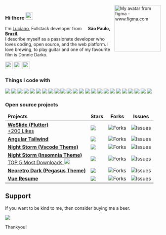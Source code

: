 <img align="right" alt="My avatar from figma - www.figma.com" height="150" src="https://i.imgur.com/Z6uSuhb.png">

### Hi there <img src="https://wefixit.com.br/signature/images/hi.gif" width="24"> 
<p>I'm <a href="https://lanno.dev">Luciano</a>, Fullstack developer from <img src="https://cdn-icons-png.flaticon.com/512/197/197386.png" width="13"/> <b>São Paulo, Brazil. </b><br>
I describe myself as a passionate developer who loves coding, open source, and the web platform. I love brewing, to play guitar and one of my favourite film is Donnie Darko.</p>

<a href="https://www.linkedin.com/in/lucianowork"><img height= "24" src= "https://img.shields.io/badge/LinkedIn-0e76a8?style=for-the-badge&logo=linkedin&logoColor=white"></a>
<a href="https://www.instagram.com/lanno__"><img height= "24" src= "https://img.shields.io/badge/Instagram-833AB4?style=for-the-badge&logo=instagram&logoColor=white"></a>
<a href="mailto:workingluciano@gmail.com"><img height= "24" src= "https://img.shields.io/badge/Gmail-EA4335?style=for-the-badge&logo=gmail&logoColor=white"></a>

<h3>Things I code with</h3>
<p>
    <img src= "https://img.shields.io/badge/Dart-ef4444?style=flat-square&logo=dart&logoColor=white">
    <img src= "https://img.shields.io/badge/JavaScript-f97316?style=flat-square&logo=javascript&logoColor=white">
    <img src= "https://img.shields.io/badge/C%23-f59e0b?style=flat-square&logo=c-sharp&logoColor=white">
    <img src= "https://img.shields.io/badge/PHP-eab308?style=flat-square&logo=php&logoColor=white">
    <img src= "https://img.shields.io/badge/TypeScript-84cc16?style=flat-square&logo=typescript&logoColor=white">
    <img src= "https://img.shields.io/badge/Laravel-22c55e?style=flat-square&logo=laravel&logoColor=white">
    <img src= "https://img.shields.io/badge/Flutter-10b981?style=flat-square&logo=flutter&logoColor=white">
    <img src= "https://img.shields.io/badge/Angular-14b8a6?style=flat-square&logo=angular&logoColor=white">
    <img src= "https://img.shields.io/badge/AngularJS-06b6d4?style=flat-square&logo=angularjs&logoColor=white">
    <img src= "https://img.shields.io/badge/Bootstrap-0ea5e9?style=flat-square&logo=bootstrap&logoColor=white">
    <img src= "https://img.shields.io/badge/Node.js-3b82f6?style=flat-square&logo=nodedotjs&logoColor=white">
    <img src= "https://img.shields.io/badge/HTML5-6366f1?style=flat-square&logo=html5&logoColor=white">
    <img src= "https://img.shields.io/badge/CSS3-8b5cf6?style=flat-square&logo=css3&logoColor=white">
    <img src= "https://img.shields.io/badge/jQuery-a855f7?style=flat-square&logo=jquery&logoColor=white">
    <img src= "https://img.shields.io/badge/SQLite-d946ef?style=flat-square&logo=sqlite&logoColor=white">
    <img src= "https://img.shields.io/badge/MySQL-ec4899?style=flat-square&logo=mysql&logoColor=white">
    <img src= "https://img.shields.io/badge/Microsoft_SQL-f43f5e?style=flat-square&logo=microsoft-sql-server&logoColor=white">
    <img src= "https://img.shields.io/badge/VS_Code-f97316?style=flat-square&logo=visual%20studio%20code&logoColor=white">
    <!-- <img src= "https://img.shields.io/badge/npm-7c3aed?style=flat-square&logo=npm&logoColor=white"> -->
    <img src= "https://img.shields.io/badge/Apache-f59e0b?style=flat-square&logo=apache&logoColor=white">
    <img src= "https://img.shields.io/badge/Git-eab308?style=flat-square&logo=git&logoColor=white">
    <img src= "https://img.shields.io/badge/Windows-84cc16?style=flat-square&logo=windows&logoColor=white">
    <img src="https://img.shields.io/badge/-Brave-22c55e?style=flat-square&logo=brave&logoColor=white" />
    <img src="https://img.shields.io/badge/-Insomnia-10b981?style=flat-square&logo=insomnia&logoColor=white" />
    <img src="https://img.shields.io/badge/Tailwind -0ea5e9?style=flat-square&logo=tailwind-css&logoColor=white" />
<p>

<h3>Open source projects</h3>
<table>
  <thead align="center">
    <tr border: none;>
      <td align="left"><b>Projects</b></td>
      <td><b>Stars</b></td>
      <td><b>Forks</b></td>
      <td><b>Issues</b></td>
    </tr>
  </thead>
  <tbody>
    <tr>
      <td>
        <a href="https://github.com/luciano-work/we_slide">
          <b>WeSlide (Flutter)</b>
        </a><br>
        <a href="https://pub.dev/packages/we_slide">
          +200 Likes
        </a>
      </td>
      <td>
        <img src="https://img.shields.io/github/stars/luciano-work/we_slide?style=flat-square&labelColor=343b41&colorB=3498db">
      </td>
      <td>
        <img alt="Forks" src="https://img.shields.io/github/forks/luciano-work/we_slide?style=flat-square&labelColor=343b41&colorB=27ae60"/>
      </td>
      <td>
        <img alt="Issues" src="https://img.shields.io/github/issues/luciano-work/we_slide?style=flat-square&labelColor=343b41&colorB=e74c3c"/>
      </td>
    </tr>
      <tr>
      <td>
        <a href="https://github.com/luciano-work/angular-tailwind">
          <b>Angular Tailwind</b>
        </a>
      </td>
      <td>
        <img src="https://img.shields.io/github/stars/luciano-work/angular-tailwind?style=flat-square&labelColor=343b41&colorB=3498db">
      </td>
      <td>
        <img alt="Forks" src="https://img.shields.io/github/forks/luciano-work/angular-tailwind?style=flat-square&labelColor=343b41&colorB=27ae60"/>
      </td>
      <td>
        <img alt="Issues" src="https://img.shields.io/github/issues/luciano-work/angular-tailwind?style=flat-square&labelColor=343b41&colorB=e74c3c"/>
      </td>
    </tr>
    <tr>
      <td>
        <a href="https://github.com/luciano-work/night-storm-theme">
          <b>Night Storm (Vscode Theme)</b>
        </a>
      </td>
      <td>
        <img src="https://img.shields.io/github/stars/luciano-work/night-storm-theme?style=flat-square&labelColor=343b41&colorB=3498db">
      </td>
      <td>
        <img alt="Forks" src="https://img.shields.io/github/forks/luciano-work/night-storm-theme?style=flat-square&labelColor=343b41&colorB=27ae60"/>
      </td>
      <td>
        <img alt="Issues" src="https://img.shields.io/github/issues/luciano-work/night-storm-theme?style=flat-square&labelColor=343b41&colorB=e74c3c"/>
      </td>
    </tr>
    <tr>
      <td>
        <a href="https://github.com/luciano-work/insomnia-plugin-theme-night-storm">
          <b>Night Storm (Insomnia Theme)</b>
        </a><br>
        <a href="https://insomnia.rest/plugins">
            TOP 5 Most Downloads 
            <img src="https://cdn-icons-png.flaticon.com/512/610/610333.png" width="20"/>
        </a>
      </td>
      <td>
        <img src="https://img.shields.io/github/stars/luciano-work/insomnia-plugin-theme-night-storm?style=flat-square&labelColor=343b41&colorB=3498db">
      </td>
      <td>
        <img alt="Forks" src="https://img.shields.io/github/forks/luciano-work/insomnia-plugin-theme-night-storm?style=flat-square&labelColor=343b41&colorB=27ae60"/>
      </td>
      <td>
        <img alt="Issues" src="https://img.shields.io/github/issues/luciano-work/insomnia-plugin-theme-night-storm?style=flat-square&labelColor=343b41&colorB=e74c3c"/>
      </td>
    </tr>
    <tr>
      <td>
        <a href="https://github.com/luciano-work/neoretro">
          <b>Neoretro Dark (Pegasus Theme)</b>
        </a>
      </td>
      <td>
        <img src="https://img.shields.io/github/stars/luciano-work/neoretro?style=flat-square&labelColor=343b41&colorB=3498db">
      </td>
      <td>
        <img alt="Forks" src="https://img.shields.io/github/forks/luciano-work/neoretro?style=flat-square&labelColor=343b41&colorB=27ae60"/>
      </td>
      <td>
        <img alt="Issues" src="https://img.shields.io/github/issues/luciano-work/neoretro?style=flat-square&labelColor=343b41&colorB=e74c3c"/>
      </td>
    </tr>
    <tr>
      <td>
        <a href="https://github.com/luciano-work/vue-resume">
          <b>Vue Resume</b>
        </a>
      </td>
      <td>
        <img src="https://img.shields.io/github/stars/luciano-work/vue-resume?style=flat-square&labelColor=343b41&colorB=3498db">
      </td>
      <td>
        <img alt="Forks" src="https://img.shields.io/github/forks/luciano-work/vue-resume?style=flat-square&labelColor=343b41&colorB=27ae60"/>
      </td>
      <td>
        <img alt="Issues" src="https://img.shields.io/github/issues/luciano-work/vue-resume?style=flat-square&labelColor=343b41&colorB=e74c3c"/>
      </td>
    </tr>
  </tbody>
</table>


## Support
If you want to be kind to me, then consider buying me a beer.

<a href="https://www.buymeacoffee.com/lanno"><img src="https://img.buymeacoffee.com/button-api/?text=Buy me a beer&emoji=🍺&slug=lanno&button_colour=FFDD00&font_colour=000000&font_family=Cookie&outline_colour=000000&coffee_colour=ffffff"></a>

Thankyou!
